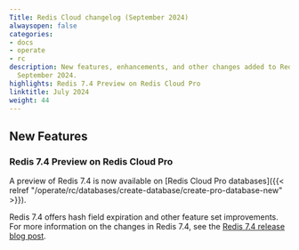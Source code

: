 ```yaml
---
Title: Redis Cloud changelog (September 2024)
alwaysopen: false
categories:
- docs
- operate
- rc
description: New features, enhancements, and other changes added to Redis Cloud during
  September 2024.
highlights: Redis 7.4 Preview on Redis Cloud Pro
linktitle: July 2024
weight: 44
---
```


## New Features

### Redis 7.4 Preview on Redis Cloud Pro

A preview of Redis 7.4 is now available on [Redis Cloud Pro databases]({{< relref "/operate/rc/databases/create-database/create-pro-database-new" >}}).

Redis 7.4 offers hash field expiration and other feature set improvements. For more information on the changes in Redis 7.4, see the [Redis 7.4 release blog post](https://redis.io/blog/announcing-redis-community-edition-and-redis-stack-74).